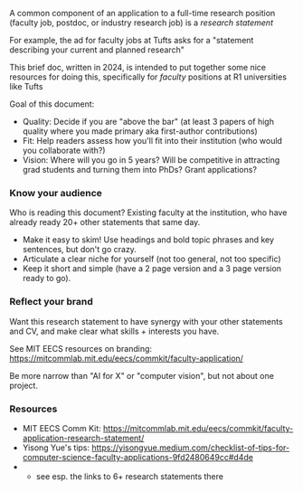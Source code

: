 A common component of an application to a full-time research position (faculty job, postdoc, or industry research job) is a *research statement*

For example, the ad for faculty jobs at Tufts asks for a "statement describing your current and planned research"

This brief doc, written in 2024, is intended to put together some nice resources for doing this, specifically for *faculty* positions at R1 universities like Tufts

Goal of this document:

* Quality: Decide if you are "above the bar" (at least 3 papers of high quality where you made primary aka first-author contributions)
* Fit: Help readers assess how you'll fit into their institution (who would you collaborate with?)
* Vision: Where will you go in 5 years? Will be competitive in attracting grad students and turning them into PhDs? Grant applications?

### Know your audience

Who is reading this document? Existing faculty at the institution, who have already ready 20+ other statements that same day. 

* Make it easy to skim! Use headings and bold topic phrases and key sentences, but don't go crazy.
* Articulate a clear niche for yourself (not too general, not too specific)
* Keep it short and simple (have a 2 page version and a 3 page version ready to go).

### Reflect your brand

Want this research statement to have synergy with your other statements and CV, and make clear what skills + interests you have.

See MIT EECS resources on branding: <https://mitcommlab.mit.edu/eecs/commkit/faculty-application/>

Be more narrow than "AI for X" or "computer vision", but not about one project.

### Resources

* MIT EECS Comm Kit: https://mitcommlab.mit.edu/eecs/commkit/faculty-application-research-statement/
* Yisong Yue's tips: <https://yisongyue.medium.com/checklist-of-tips-for-computer-science-faculty-applications-9fd2480649cc#d4de>
* * see esp. the links to 6+ research statements there

